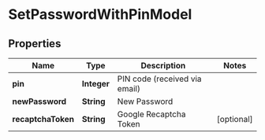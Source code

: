 
# SetPasswordWithPinModel

## Properties
Name | Type | Description | Notes
------------ | ------------- | ------------- | -------------
**pin** | **Integer** | PIN code (received via email) | 
**newPassword** | **String** | New Password | 
**recaptchaToken** | **String** | Google Recaptcha Token |  [optional]



